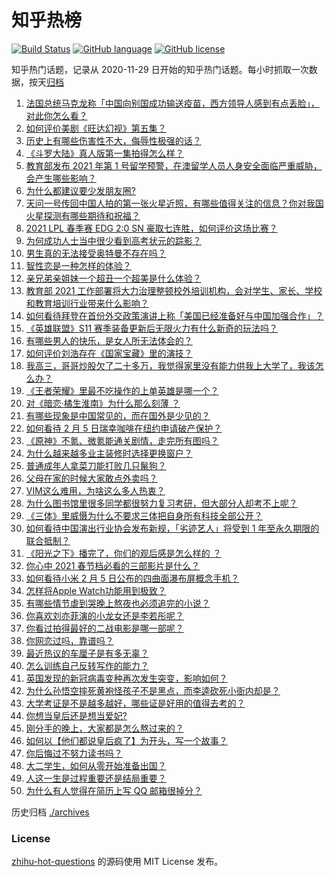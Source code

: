 # 知乎热榜
[![Build Status](https://github.com/ToWeLong/zhihu-hot-questions/workflows/CI/badge.svg)](https://github.com/ToWeLong/zhihu-hot-questions/actions)
[![GitHub language](https://img.shields.io/badge/language-golang-orange.svg)](https://golang.org/)
[![GitHub license](https://img.shields.io/github/license/ToWeLong/zhihu-hot-questions)](https://github.com/ToWeLong/zhihu-hot-questions/blob/main/LICENSE)

知乎热门话题，记录从 2020-11-29 日开始的知乎热门话题。每小时抓取一次数据，按天[归档](./archives)

<!-- BEGIN -->

1. [法国总统马克龙称「中国向别国成功输送疫苗，西方领导人感到有点丢脸」，对此你怎么看？](https://www.zhihu.com/question/442963353)
1. [如何评价美剧《旺达幻视》第五集？](https://www.zhihu.com/question/442026619)
1. [历史上有哪些伤害性不大，侮辱性极强的话？](https://www.zhihu.com/question/442812149)
1. [《斗罗大陆》真人版第一集拍得怎么样？](https://www.zhihu.com/question/442984903)
1. [教育部发布 2021 年第 1 号留学预警，在澳留学人员人身安全面临严重威胁，会产生哪些影响？](https://www.zhihu.com/question/443000239)
1. [为什么都建议要少发朋友圈?](https://www.zhihu.com/question/442335363)
1. [天问一号传回中国人拍的第一张火星近照，有哪些值得关注的信息？你对我国火星探测有哪些期待和祝福？](https://www.zhihu.com/question/443050370)
1. [2021 LPL 春季赛 EDG 2:0 SN 豪取七连胜，如何评价这场比赛？](https://www.zhihu.com/question/443036106)
1. [为何成功人士当中很少看到高考状元的踪影？](https://www.zhihu.com/question/20281580)
1. [男生真的无法接受奥特曼不存在吗？](https://www.zhihu.com/question/432924313)
1. [智性恋是一种怎样的体验？](https://www.zhihu.com/question/277037027)
1. [亲兄弟亲姐妹一个超丑一个超美是什么体验？](https://www.zhihu.com/question/292663930)
1. [教育部 2021 工作部署将大力治理整顿校外培训机构，会对学生、家长、学校和教育培训行业带来什么影响？](https://www.zhihu.com/question/442834254)
1. [如何看待拜登在首份外交政策演讲上称「美国已经准备好与中国加强合作」？](https://www.zhihu.com/question/442945266)
1. [《英雄联盟》S11 赛季装备更新后无限火力有什么新奇的玩法吗？](https://www.zhihu.com/question/441347140)
1. [有哪些男人的快乐，是女人所无法体会的？](https://www.zhihu.com/question/411832116)
1. [如何评价刘浩存在《国家宝藏》里的演技？](https://www.zhihu.com/question/442214420)
1. [我高三，哥哥炒股欠了二十多万，我觉得家里没有能力供我上大学了，我该怎么办？](https://www.zhihu.com/question/442761001)
1. [《王者荣耀》里最不吃操作的上单英雄是哪一个？](https://www.zhihu.com/question/441062689)
1. [对《暗恋·橘生淮南》为什么那么刻薄 ？](https://www.zhihu.com/question/441455824)
1. [有哪些现象是中国常见的，而在国外是少见的？](https://www.zhihu.com/question/442966181)
1. [如何看待 2 月 5 日瑞幸咖啡在纽约申请破产保护？](https://www.zhihu.com/question/443007019)
1. [《原神》不氪、微氪能通关剧情，走完所有图吗？](https://www.zhihu.com/question/440405181)
1. [为什么越来越多业主装修时选择更换窗户？](https://www.zhihu.com/question/419444669)
1. [普通成年人拿菜刀能打败几只鬣狗？](https://www.zhihu.com/question/442780511)
1. [父母在家的时候大家敢点外卖吗？](https://www.zhihu.com/question/285775019)
1. [VIM这么难用，为啥这么多人热衷？](https://www.zhihu.com/question/437735833)
1. [为什么图书馆里很多同学都很努力复习考研，但大部分人却考不上呢？](https://www.zhihu.com/question/430364218)
1. [《三体》里威慑为什么不要求三体把自身所有科技全部公开？](https://www.zhihu.com/question/439567453)
1. [如何看待中国演出行业协会发布新规，「劣迹艺人」将受到 1 年至永久期限的联合抵制？](https://www.zhihu.com/question/443004315)
1. [《阳光之下》播完了，你们的观后感是怎么样的 ？](https://www.zhihu.com/question/442421661)
1. [你心中 2021 春节档必看的三部影片是什么？](https://www.zhihu.com/question/441478521)
1. [如何看待小米 2 月 5 日公布的四曲面瀑布屏概念手机？](https://www.zhihu.com/question/442986869)
1. [怎样将Apple Watch功能用到极致？](https://www.zhihu.com/question/271591506)
1. [有哪些情节虐到哭晚上熬夜也必须追完的小说？](https://www.zhihu.com/question/435215941)
1. [你喜欢刘亦菲演的小龙女还是李若彤呢？](https://www.zhihu.com/question/442083064)
1. [你看过拍得最好的二战电影是哪一部呢？](https://www.zhihu.com/question/430130292)
1. [你网恋过吗，靠谱吗？](https://www.zhihu.com/question/421752142)
1. [最近热议的车厘子是有多无辜？](https://www.zhihu.com/question/442954540)
1. [怎么训练自己反转写作的能力？](https://www.zhihu.com/question/61914490)
1. [英国发现的新冠病毒变种再次发生突变，影响如何？](https://www.zhihu.com/question/442576779)
1. [为什么孙悟空摔死黄袍怪孩子不是黑点，而李逵砍死小衙内却是？](https://www.zhihu.com/question/383931570)
1. [大学考证是不是越多越好，哪些证是好用的值得去考的？](https://www.zhihu.com/question/364679027)
1. [你想当皇后还是想当爱妃?](https://www.zhihu.com/question/401080866)
1. [刚分手的晚上，大家都是怎么熬过来的？](https://www.zhihu.com/question/441577384)
1. [如何以【他们都说皇后疯了】为开头，写一个故事？](https://www.zhihu.com/question/402735460)
1. [你后悔过不努力读书吗？](https://www.zhihu.com/question/442085869)
1. [大二学生，如何从零开始准备出国？](https://www.zhihu.com/question/28329308)
1. [人这一生是过程重要还是结局重要？](https://www.zhihu.com/question/441190229)
1. [为什么有人觉得在简历上写 QQ 邮箱很掉分？](https://www.zhihu.com/question/384502791)

<!-- END -->

历史归档 [./archives](./archives)


### License
[zhihu-hot-questions](https://github.com/towelong/zhihu-hot-questions) 的源码使用 MIT License 发布。